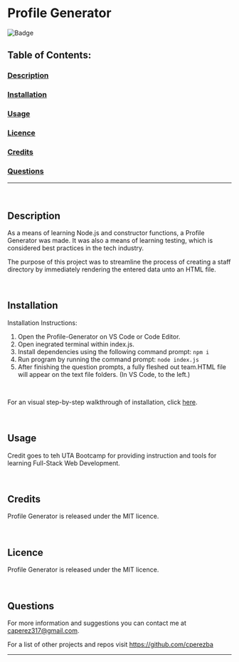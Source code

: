 # Profile Generator
![Badge](https://img.shields.io/badge/licence-MIT-brightgreen)
## Table of Contents:

### [Description](#description-header)

### [Installation](#installation-header)

### [Usage](#usage-header)

### [Licence](#licence-header)

### [Credits](#credits-header)

### [Questions](#questions-header)

---

<br/>

## <a id="description-header"></a> Description

As a means of learning Node.js and constructor functions, a Profile Generator was made. It was also a means of learning testing, which is considered best practices in the tech industry.

The purpose of this project was to streamline the process of creating a staff directory by immediately rendering the entered data unto an HTML file.



<br/>

## <a id="installation-header"></a> Installation

Installation Instructions: 
1. Open the Profile-Generator on VS Code or Code Editor. 
1. Open inegrated terminal within index.js. 
1. Install dependencies using the following command prompt: ```npm i``` 
1. Run program by running the command prompt: ```node index.js``` 
1. After finishing the question prompts, a fully fleshed out team.HTML file will appear on the text file folders. (In VS Code, to the left.)

<br/>

For an visual step-by-step walkthrough of installation, click [here](https://drive.google.com/file/d/1e9vPeKm_6i2J8zVCzsMmfG56jQbjhaxu/view).


<br/>

## <a id="usage-header"></a> Usage

Credit goes to teh UTA Bootcamp for providing instruction and tools for learning Full-Stack Web Development.



<br/>

## <a id="credits-header"></a> Credits

Profile Generator is released under the MIT licence.


<br/>

## <a id="licence-header"></a> Licence

Profile Generator is released under the MIT licence.



<br/>

## <a id="questions-header"></a> Questions

For more information and suggestions you can contact me at caperez317@gmail.com.

For a list of other projects and repos visit https://github.com/cperezba



---
